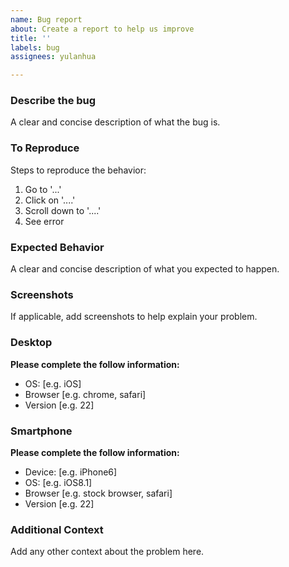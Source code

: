 ```yaml
---
name: Bug report
about: Create a report to help us improve
title: ''
labels: bug
assignees: yulanhua

---
```


### Describe the bug

A clear and concise description of what the bug is.

### To Reproduce

Steps to reproduce the behavior:

1. Go to '...'
2. Click on '....'
3. Scroll down to '....'
4. See error

### Expected Behavior

A clear and concise description of what you expected to happen.

### Screenshots

If applicable, add screenshots to help explain your problem.

### Desktop

**Please complete the follow information:**

- OS: [e.g. iOS]
- Browser [e.g. chrome, safari]
- Version [e.g. 22]

### Smartphone

**Please complete the follow information:**

- Device: [e.g. iPhone6]
- OS: [e.g. iOS8.1]
- Browser [e.g. stock browser, safari]
- Version [e.g. 22]

### Additional Context

Add any other context about the problem here.
